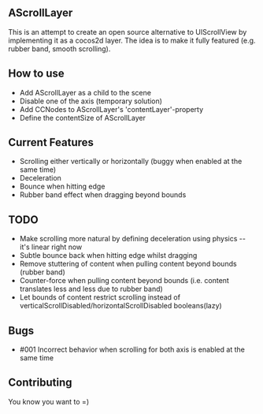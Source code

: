 AScrollLayer
------------
This is an attempt to create an open source alternative to UIScrollView by implementing it as a cocos2d layer.
The idea is to make it fully featured (e.g. rubber band, smooth scrolling).


How to use
----------
- Add AScrollLayer as a child to the scene
- Disable one of the axis (temporary solution)
- Add CCNodes to AScrollLayer's 'contentLayer'-property
- Define the contentSize of AScrollLayer


Current Features
----------------
- Scrolling either vertically or horizontally (buggy when enabled at the same time)
- Deceleration
- Bounce when hitting edge
- Rubber band effect when dragging beyond bounds


TODO
----
 - Make scrolling more natural by defining deceleration using physics -- it's linear right now
 - Subtle bounce back when hitting edge whilst dragging
 - Remove stuttering of content when pulling content beyond bounds (rubber band)
 - Counter-force when pulling content beyond bounds (i.e. content translates less and less due to rubber band)
 - Let bounds of content restrict scrolling instead of verticalScrollDisabled/horizontalScrollDisabled booleans(lazy)


Bugs
----
 - #001 Incorrect behavior when scrolling for both axis is enabled at the same time


Contributing
------------
You know you want to =)
